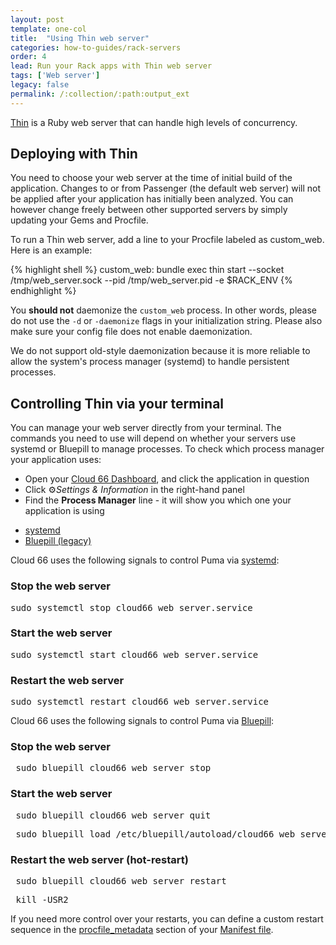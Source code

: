 ```yaml
---
layout: post
template: one-col
title:  "Using Thin web server"
categories: how-to-guides/rack-servers
order: 4
lead: Run your Rack apps with Thin web server
tags: ['Web server']
legacy: false
permalink: /:collection/:path:output_ext
---
```


[Thin](http://code.macournoyer.com/thin/) is a Ruby web server that can handle high levels of concurrency. 

## Deploying with Thin
You need to choose your web server at the time of initial build of the application. Changes to or from Passenger (the default web server) will not be applied after your application has initially been analyzed. You can however change freely between other supported servers by simply updating your Gems and Procfile.

To run a Thin web server, add a line to your Procfile labeled as custom_web. Here is an example:

{% highlight shell %}
custom_web: bundle exec thin start --socket /tmp/web_server.sock --pid /tmp/web_server.pid -e $RACK_ENV
{% endhighlight %}

You **should not** daemonize the `custom_web` process. In other words, please do not use the `-d` or `-daemonize` flags in your initialization string. Please also make sure your config file does not enable daemonization.

We do not support old-style daemonization because it is more reliable to allow the system's process manager (systemd) to handle persistent processes.

## Controlling Thin via your terminal

You can manage your web server directly from your terminal. The commands you need to use will depend on whether your servers use systemd or Bluepill to manage processes. To check which process manager your application uses:

- Open your [Cloud 66 Dashboard](https://app.cloud66.com/), and click the application in question
- Click ⚙*Settings & Information* in the right-hand panel
- Find the **Process Manager** line - it will show you which one your application is using

<div class="Tabs Tabs--enclosed">
<nav>
<ul class="TabMini js_tabs">
<li class="TabMini-item active">
<a href="#systemd" class="TabMini-link">
systemd
</a>
</li>
<li class="TabMini-item">
<a href="#bluepill" class="TabMini-link">
Bluepill (legacy)
</a>
</li>
</ul>
</nav>

<section id="systemd" class="Tabs-content js_tab_content">

Cloud 66 uses the following signals to control Puma via <a href="/rails/how-to-guides/deployment/systemd.html">systemd</a>:

<h3>Stop the web server</h3>
<pre class="prettyprint">
sudo systemctl stop cloud66_web_server.service
</pre>

<h3>Start the web server</h3>
<pre class="prettyprint">
sudo systemctl start cloud66_web_server.service
</pre>

<h3>Restart the web server</h3>
<pre class="prettyprint">
sudo systemctl restart cloud66_web_server.service
</pre>

</section>

<section id="bluepill" class="Tabs-content js_tab_content is-hidden">

Cloud 66 uses the following signals to control Puma via <a href="/rails/how-to-guides/deployment/bluepill-legacy.html">Bluepill</a>:

<h3>Stop the web server</h3>
<pre class="prettyprint"> sudo bluepill cloud66_web_server stop </pre>


<h3>Start the web server</h3>
<pre class="prettyprint"> sudo bluepill cloud66_web_server quit </pre>

<pre class="prettyprint"> sudo bluepill load /etc/bluepill/autoload/cloud66_web_server.pill </pre>

<h3>Restart the web server (hot-restart)</h3>
<pre class="prettyprint"> sudo bluepill cloud66_web_server restart </pre>

<pre class="prettyprint"> kill -USR2 </pre>

</section>
</div>

If you need more control over your restarts, you can define a custom restart sequence in the [procfile_metadata](/rails/how-to-guides/deployment/building-a-manifest-file.html#processes) section of your [Manifest file](/rails/quickstarts/getting-started-with-manifest.html). 

